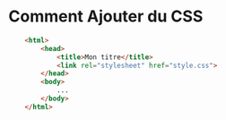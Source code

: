 <div w-full h-full>
    <div>
        <h1 w-70 pb-4 text-gradient-css font-mono text-2xl >Comment Ajouter du CSS</h1>
    </div>
    <div>
        <ListCustom
            listStyle="text-gradient-css"
            title="3 Façons d'Ajouter du CSS"
            :list="[
                `Styles en ligne: Directement dans les balises HTML`,
                `Styles internes: Dans la balise <style> du document HTML`,
                `Styles externes: Fichier CSS séparé`
            ]"
        />
    </div>
    <div px-8>

```html
    <html>
        <head>
            <title>Mon titre</title>
            <link rel="stylesheet" href="style.css">
        </head>
        <body>
            ...
        </body>
    </html>
```
</div>
</div>
